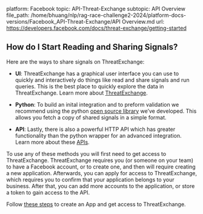 platform: Facebook
topic: API-Threat-Exchange
subtopic: API Overview
file_path: /home/bhuang/nlp/rag-race-challenge2-2024/platform-docs-versions/Facebook_API-Threat-Exchange/API Overview.md
url: https://developers.facebook.com/docs/threat-exchange/getting-started


## How do I Start Reading and Sharing Signals?

Here are the ways to share signals on ThreatExchange:

* **UI**: ThreatExchange has a graphical user interface you can use to quickly and interactively do things like read and share signals and run queries. This is the best place to quickly explore the data in ThreatExchange. Learn more about [ThreatExchange](https://developers.facebook.com/docs/threat-exchange/ui).
    
* **Python**: To build an inital integration and to preform validation we recommend using the python [open source library](https://l.facebook.com/l.php?u=https%3A%2F%2Fgithub.com%2Ffacebook%2FThreatExchange%2Ftree%2Fmaster%2Fpython-threatexchange&h=AT0FNlCfjoAu_8a12uPzlFQamnZawP11ti8fHsCiXEaKSn4iomiWaOdFlB3SUxDd0MwdVX7ZWKpSxxaWOWKsaokI0DzeinL4-VpRWovkZG3uaaRv6J3GOeiZRRm3HTndhyRQm_OQSK2vSjew) we’ve developed. This allows you fetch a copy of shared signals in a simple format.
    
* **API**: Lastly, there is also a powerful HTTP API which has greater functionality than the python wrapper for an advanced integration. Learn more about these [APIs](https://developers.facebook.com/docs/threat-exchange/reference/apis).

To use any of these methods you will first need to get access to ThreatExchange. ThreatExchange requires you (or someone on your team) to have a Facebook account, or to create one, and then will require creating a new application. Afterwards, you can apply for access to ThreatExchange, which requires you to confirm that your application belongs to your business. After that, you can add more accounts to the application, or store a token to gain access to the API.

Follow [these steps](https://developers.facebook.com/docs/threat-exchange/reference/ui/app-review) to create an App and get access to ThreatExchange.